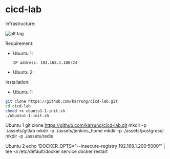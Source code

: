 # cicd-lab

Infrastructure:

![alt tag](https://raw.githubusercontent.com/karrung/cicd-lab/master/documents/images/server_infra1.png)

Requirement:

  - Ubuntu 1:

    ```
    IP address: 192.168.1.100/24

    ```

  - Ubuntu 2:

Installation:

  - Ubuntu 1:

  ```sh
  git clone https://github.com/karrung/cicd-lab.git
  cd cicd-lab
  chmod +x ubuntu1-1-init.sh
  ./ubuntu1-1-init.sh
  ```

Ubuntu 1
git clone https://github.com/karrung/cicd-lab.git
mkdir -p ./assets/gitlab
mkdir -p ./assets/jenkins_home
mkdir -p ./assets/postgresql
mkdir -p ./assets/redis

Ubuntu 2
echo 'DOCKER_OPTS="--insecure-registry 192.168.1.200:5000"' | tee -a /etc/default/docker
service docker restart
